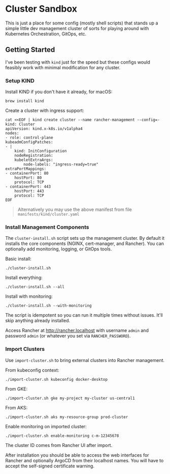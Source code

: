 # Cluster Sandbox

This is just a place for some config (mostly shell scripts) that stands up a simple little dev management cluster of sorts for playing around with Kubernetes Orchestration, GitOps, etc.

## Getting Started

I've been testing with `kind` just for the speed but these configs would feasibly work with minimal modification for any cluster.

### Setup KIND

Install KIND if you don't have it already, for macOS:

```shell
brew install kind
```

Create a cluster with ingress support:

```shell
cat <<EOF | kind create cluster --name rancher-management --config=-
kind: Cluster
apiVersion: kind.x-k8s.io/v1alpha4
nodes:
- role: control-plane
kubeadmConfigPatches:
- |
    kind: InitConfiguration
    nodeRegistration:
    kubeletExtraArgs:
        node-labels: "ingress-ready=true"
extraPortMappings:
- containerPort: 80
    hostPort: 80
    protocol: TCP
- containerPort: 443
    hostPort: 443
    protocol: TCP
EOF
```

> Alternatively you may use the above manifest from file `manifests/kind/cluster.yaml`

### Install Management Components

The `cluster-install.sh` script sets up the management cluster. By default it installs the core components (NGINX, cert-manager, and Rancher). You can optionally add monitoring, logging, or GitOps tools.

Basic install:

```shell
./cluster-install.sh
```

Install everything:

```shell
./cluster-install.sh --all
```

Install with monitoring:

```shell
./cluster-install.sh --with-monitoring
```

The script is idempotent so you can run it multiple times without issues. It'll skip anything already installed.

Access Rancher at <http://rancher.localhost> with username `admin` and password `admin` (or whatever you set via `RANCHER_PASSWORD`).

### Import Clusters

Use `import-cluster.sh` to bring external clusters into Rancher management.

From kubeconfig context:

```shell
./import-cluster.sh kubeconfig docker-desktop
```

From GKE:

```shell
./import-cluster.sh gke my-project my-cluster us-central1
```

From AKS:

```shell
./import-cluster.sh aks my-resource-group prod-cluster
```

Enable monitoring on imported cluster:

```shell
./import-cluster.sh enable-monitoring c-m-12345678
```

The cluster ID comes from Rancher UI after import.

After installation you should be able to access the web interfaces for Rancher and optionally ArgoCD from their localhost names. You will have to accept the self-signed certificate warning.
